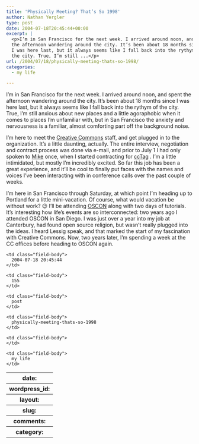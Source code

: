 ```yaml
---
title: 'Physically Meeting? That’s So 1998'
author: Nathan Yergler
type: post
date: 2004-07-18T20:45:44+00:00
excerpt: |
  <p>I’m in San Francisco for the next week. I arrived around noon, and spent
  the afternoon wandering around the city. It’s been about 18 months since
  I was here last, but it always seems like I fall back into the rythym of
  the city. True, I’m still ...</p>
url: /2004/07/18/physically-meeting-thats-so-1998/
categories:
  - my life

---
```

I’m in San Francisco for the next week. I arrived around noon, and spent the afternoon wandering around the city. It’s been about 18 months since I was here last, but it always seems like I fall back into the rythym of the city. True, I’m still anxious about new places and a little agoraphobic when it comes to places I’m unfamiliar with, but in San Francisco the anxiety and nervousness is a familiar, almost comforting part off the background noise.

I’m here to meet the [Creative Commons][1]  staff, and get plugged in to the organization. It’s a little daunting, actually. The entire interview, negotiation and contract process was done via e-mail, and prior to July 1 I had only spoken to [Mike][2]  once, when I started contracting for [ccTag][3] . I’m a little intimidated, but mostly I’m incredibly excited. So far this job has been a great experience, and it’ll be cool to finally put faces with the names and voices I’ve been interacting with in conference calls over the past couple of weeks.

I’m here in San Francisco through Saturday, at which point I’m heading up to Portland for a little mini-vacation. Of course, what would vacation be without work? 😉 I’ll be attending [<span class="caps">OSCON</span>][4]  along with two days of tutorials. It’s interesting how life’s events are so interconnected: two years ago I attended <span class="caps">OSCON</span> in San Diego. I was just over a year into my job at Canterbury, had found open source religion, but wasn’t really plugged into the ideas. I heard Lessig speak, and that marked the start of my fascination with Creative Commons. Now, two years later, I’m spending a week at the <span class="caps">CC</span> offices before heading to <span class="caps">OSCON</span> again.

<table class="docutils field-list" frame="void" rules="none">
  <col class="field-name" /> <col class="field-body" /> <tr class="field">
    <th class="field-name">
      date:
    </th>

    <td class="field-body">
      2004-07-18 20:45:44
    </td>
  </tr>

  <tr class="field">
    <th class="field-name">
      wordpress_id:
    </th>

    <td class="field-body">
      155
    </td>
  </tr>

  <tr class="field">
    <th class="field-name">
      layout:
    </th>

    <td class="field-body">
      post
    </td>
  </tr>

  <tr class="field">
    <th class="field-name">
      slug:
    </th>

    <td class="field-body">
      physically-meeting-thats-so-1998
    </td>
  </tr>

  <tr class="field">
    <th class="field-name">
      comments:
    </th>

    <td class="field-body">
    </td>
  </tr>

  <tr class="field">
    <th class="field-name">
      category:
    </th>

    <td class="field-body">
      my life
    </td>
  </tr>
</table>

 [1]: http://creativecommons.org
 [2]: http://creativecommons.org/learn/aboutus/people#21
 [3]: http://creativecommons.org/weblog/entry/4279
 [4]: http://conferences.oreilly.com/oscon/